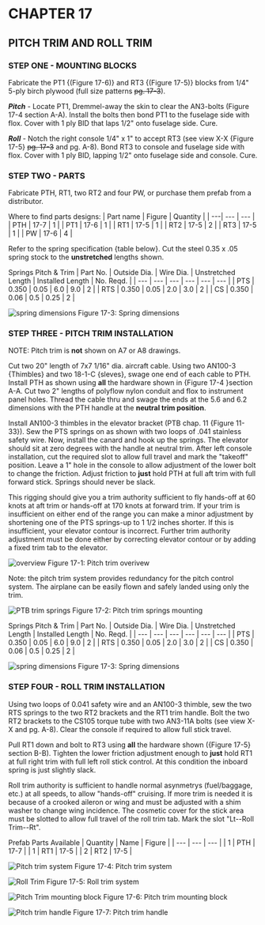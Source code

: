 # CHAPTER 17

## PITCH TRIM AND ROLL TRIM

### STEP ONE - MOUNTING BLOCKS

Fabricate the PT1 {(Figure 17-6)} and RT3 {(Figure 17-5)} blocks from 1/4" 5-ply birch plywood (full size patterns ~~pg. 17-3~~).

***Pitch*** - Locate PT1, Dremmel-away the skin to clear the AN3-bolts (Figure 17-4 section A-A).
Install the bolts then bond PT1 to the fuselage side with flox.
Cover with 1 ply BID that laps 1/2" onto fuselage side.
Cure.

***Roll*** - Notch the right console 1/4" x 1" to accept RT3 (see view X-X {Figure 17-5} ~~pg. 17-3~~ and pg. A-8).
Bond RT3 to console and fuselage side with flox.
Cover with 1 ply BID, lapping 1/2" onto fuselage side and console.
Cure.

### STEP TWO - PARTS

Fabricate PTH, RT1, two RT2 and four PW, or purchase them prefab from a distributor.

Where to find parts designs:
| Part name | Figure | Quantity |
| ---| --- | --- |
| PTH | 17-7 | 1 |
| PT1 | 17-6 | 1 |
| RT1 | 17-5 | 1 |
| RT2 | 17-5 | 2 |
| RT3 | 17-5 | 1 |
| PW | 17-6 | 4 |

Refer to the spring specification {table below}.
Cut the steel 0.35 x .05 spring stock to the **unstretched** lengths shown.

Springs Pitch & Trim
| Part No. | Outside Dia. | Wire Dia. | Unstretched Length | Installed Length | No. Reqd. |
| --- | --- | --- | --- | --- | --- |
| PTS | 0.350 | 0.05 | 6.0 | 9.0 | 2 |
| RTS | 0.350 | 0.05 | 2.0 | 3.0 | 2 |
| CS | 0.350 | 0.06 | 0.5 | 0.25 | 2 |

![spring dimensions](../images/17/17_02.png) Figure 17-3: Spring dimensions

### STEP THREE - PITCH TRIM INSTALLATION

NOTE: Pitch trim is **not** shown on A7 or A8 drawings.

Cut two 20" length of 7x7 1/16" dia. aircraft cable.
Using two AN100-3 {Thimbles} and two 18-1-C {sleves}, swage one end of each cable to PTH.
Install PTH as shown using **all** the hardware shown in {Figure 17-4 }section A-A.
Cut two 2" lengths of polyflow nylon conduit and flox to instrument panel holes.
Thread the cable thru and swage the ends at the 5.6 and 6.2 dimensions with the PTH handle at the **neutral trim position**.

Install AN100-3 thimbles in the elevator bracket (PTB chap. 11 {Figure 11-33}).
Sew the PTS springs on as shown with two loops of .041 stainless safety wire.
Now, install the canard and hook up the springs.
The elevator should sit at zero degrees with the handle at neutral trim.
After left console installation, cut the required slot to allow full travel and mark the "takeoff" position.
Leave a 1" hole in the console to allow adjustment of the lower bolt to change the friction.
Adjust friction to **just** hold PTH at full aft trim with full forward stick.
Springs should never be slack.

This rigging should give you a trim authority sufficient to fly hands-off at 60 knots at aft trim or hands-off at 170 knots at forward trim.
If your trim is insufficient on either end of the range you can make a minor adjustment by shortening one of the PTS springs-up to 1 1/2 inches shorter.
If this is insufficient, your elevator contour is incorrect.
Further trim authority adjustment must be done either by correcting elevator contour or by adding a fixed trim tab to the elevator.

![overview](../images/17/17_00.png) Figure 17-1: Pitch trim overivew

Note: the pitch trim system provides redundancy for the pitch control system. The airplane can be easily flown and safely landed using only the trim.

![PTB trim springs](../images/17/17_01.png) Figure 17-2: Pitch trim springs mounting

Springs Pitch & Trim
| Part No. | Outside Dia. | Wire Dia. | Unstretched Length | Installed Length | No. Reqd. |
| --- | --- | --- | --- | --- | --- |
| PTS | 0.350 | 0.05 | 6.0 | 9.0 | 2 |
| RTS | 0.350 | 0.05 | 2.0 | 3.0 | 2 |
| CS | 0.350 | 0.06 | 0.5 | 0.25 | 2 |

![spring dimensions](../images/17/17_02.png) Figure 17-3: Spring dimensions

### STEP FOUR - ROLL TRIM INSTALLATION

Using two loops of 0.041 safety wire and an AN100-3 thimble, sew the two RTS springs to the two RT2 brackets and the RT1 trim handle.
Bolt the two RT2 brackets to the CS105 torque tube with two AN3-11A bolts (see view X-X and pg. A-8).
Clear the console if required to allow full stick travel.

Pull RT1 down and bolt to RT3 using **all** the hardware shown ({Figure 17-5} section B-B).
Tighten the lower friction adjustment enough to **just** hold RT1 at full right trim with full left roll stick control.
At this condition the inboard spring is just slightly slack.

Roll trim authority is sufficient to handle normal asynmetrys (fuel/baggage, etc.) at all speeds, to allow "hands-off" cruising.
If more trim is needed it is because of a crooked aileron or wing and must be adjusted with a shim washer to change wing incidence.
The cosmetic cover for the stick area must be slotted to allow full travel of the roll trim tab.
Mark the slot "Lt--Roll Trim--Rt".

Prefab Parts Available
| Quantity | Name | Figure |
| --- | --- | --- |
| 1 | PTH | 17-7 |
| 1 | RT1 | 17-5 |
| 2 | RT2 | 17-5 |

![Pitch trim system](../images/17/17_03.png) Figure 17-4: Pitch trim system

![Roll Trim](../images/17/17_04.png) Figure 17-5: Roll trim system

![Pitch Trim mounting block](../images/17/17_06.png) Figure 17-6: Pitch trim mounting block

![Pitch trim handle](../images/17/17_05.png) Figure 17-7: Pitch trim handle
